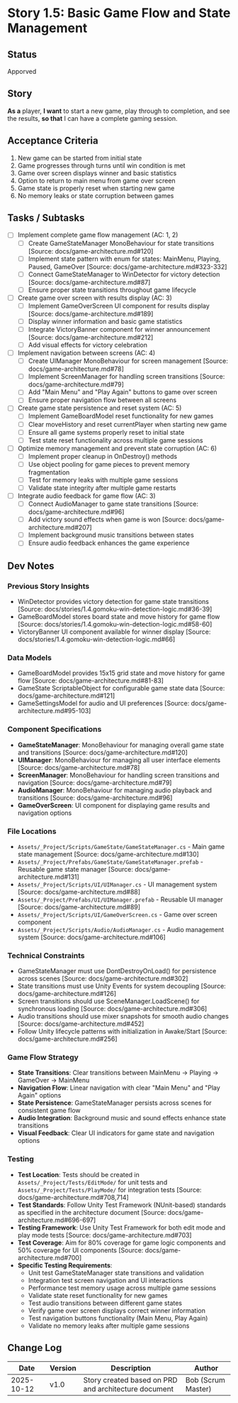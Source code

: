 # Story 1.5: Basic Game Flow and State Management

## Status
Apporved

## Story
**As a** player,
**I want** to start a new game, play through to completion, and see the results,
**so that** I can have a complete gaming session.

## Acceptance Criteria
1. New game can be started from initial state
2. Game progresses through turns until win condition is met
3. Game over screen displays winner and basic statistics
4. Option to return to main menu from game over screen
5. Game state is properly reset when starting new game
6. No memory leaks or state corruption between games

## Tasks / Subtasks
- [ ] Implement complete game flow management (AC: 1, 2)
  - [ ] Create GameStateManager MonoBehaviour for state transitions [Source: docs/game-architecture.md#120]
  - [ ] Implement state pattern with enum for states: MainMenu, Playing, Paused, GameOver [Source: docs/game-architecture.md#323-332]
  - [ ] Connect GameStateManager to WinDetector for victory detection [Source: docs/game-architecture.md#87]
  - [ ] Ensure proper state transitions throughout game lifecycle
- [ ] Create game over screen with results display (AC: 3)
  - [ ] Implement GameOverScreen UI component for results display [Source: docs/game-architecture.md#189]
  - [ ] Display winner information and basic game statistics
  - [ ] Integrate VictoryBanner component for winner announcement [Source: docs/game-architecture.md#212]
  - [ ] Add visual effects for victory celebration
- [ ] Implement navigation between screens (AC: 4)
  - [ ] Create UIManager MonoBehaviour for screen management [Source: docs/game-architecture.md#78]
  - [ ] Implement ScreenManager for handling screen transitions [Source: docs/game-architecture.md#79]
  - [ ] Add "Main Menu" and "Play Again" buttons to game over screen
  - [ ] Ensure proper navigation flow between all screens
- [ ] Create game state persistence and reset system (AC: 5)
  - [ ] Implement GameBoardModel reset functionality for new games
  - [ ] Clear moveHistory and reset currentPlayer when starting new game
  - [ ] Ensure all game systems properly reset to initial state
  - [ ] Test state reset functionality across multiple game sessions
- [ ] Optimize memory management and prevent state corruption (AC: 6)
  - [ ] Implement proper cleanup in OnDestroy() methods
  - [ ] Use object pooling for game pieces to prevent memory fragmentation
  - [ ] Test for memory leaks with multiple game sessions
  - [ ] Validate state integrity after multiple game restarts
- [ ] Integrate audio feedback for game flow (AC: 3)
  - [ ] Connect AudioManager to game state transitions [Source: docs/game-architecture.md#96]
  - [ ] Add victory sound effects when game is won [Source: docs/game-architecture.md#207]
  - [ ] Implement background music transitions between states
  - [ ] Ensure audio feedback enhances the game experience

## Dev Notes
### Previous Story Insights
- WinDetector provides victory detection for game state transitions [Source: docs/stories/1.4.gomoku-win-detection-logic.md#36-39]
- GameBoardModel stores board state and move history for game flow [Source: docs/stories/1.4.gomoku-win-detection-logic.md#58-60]
- VictoryBanner UI component available for winner display [Source: docs/stories/1.4.gomoku-win-detection-logic.md#66]

### Data Models
- GameBoardModel provides 15x15 grid state and move history for game flow [Source: docs/game-architecture.md#81-83]
- GameState ScriptableObject for configurable game state data [Source: docs/game-architecture.md#121]
- GameSettingsModel for audio and UI preferences [Source: docs/game-architecture.md#95-103]

### Component Specifications
- **GameStateManager**: MonoBehaviour for managing overall game state and transitions [Source: docs/game-architecture.md#120]
- **UIManager**: MonoBehaviour for managing all user interface elements [Source: docs/game-architecture.md#78]
- **ScreenManager**: MonoBehaviour for handling screen transitions and navigation [Source: docs/game-architecture.md#79]
- **AudioManager**: MonoBehaviour for managing audio playback and transitions [Source: docs/game-architecture.md#96]
- **GameOverScreen**: UI component for displaying game results and navigation options

### File Locations
- `Assets/_Project/Scripts/GameState/GameStateManager.cs` - Main game state management [Source: docs/game-architecture.md#130]
- `Assets/_Project/Prefabs/GameState/GameStateManager.prefab` - Reusable game state manager [Source: docs/game-architecture.md#131]
- `Assets/_Project/Scripts/UI/UIManager.cs` - UI management system [Source: docs/game-architecture.md#88]
- `Assets/_Project/Prefabs/UI/UIManager.prefab` - Reusable UI manager [Source: docs/game-architecture.md#89]
- `Assets/_Project/Scripts/UI/GameOverScreen.cs` - Game over screen component
- `Assets/_Project/Scripts/Audio/AudioManager.cs` - Audio management system [Source: docs/game-architecture.md#106]

### Technical Constraints
- GameStateManager must use DontDestroyOnLoad() for persistence across scenes [Source: docs/game-architecture.md#302]
- State transitions must use Unity Events for system decoupling [Source: docs/game-architecture.md#126]
- Screen transitions should use SceneManager.LoadScene() for synchronous loading [Source: docs/game-architecture.md#306]
- Audio transitions should use mixer snapshots for smooth audio changes [Source: docs/game-architecture.md#452]
- Follow Unity lifecycle patterns with initialization in Awake/Start [Source: docs/game-architecture.md#256]

### Game Flow Strategy
- **State Transitions**: Clear transitions between MainMenu → Playing → GameOver → MainMenu
- **Navigation Flow**: Linear navigation with clear "Main Menu" and "Play Again" options
- **State Persistence**: GameStateManager persists across scenes for consistent game flow
- **Audio Integration**: Background music and sound effects enhance state transitions
- **Visual Feedback**: Clear UI indicators for game state and navigation options

### Testing
- **Test Location**: Tests should be created in `Assets/_Project/Tests/EditMode/` for unit tests and `Assets/_Project/Tests/PlayMode/` for integration tests [Source: docs/game-architecture.md#708,714]
- **Test Standards**: Follow Unity Test Framework (NUnit-based) standards as specified in the architecture document [Source: docs/game-architecture.md#696-697]
- **Testing Framework**: Use Unity Test Framework for both edit mode and play mode tests [Source: docs/game-architecture.md#703]
- **Test Coverage**: Aim for 80% coverage for game logic components and 50% coverage for UI components [Source: docs/game-architecture.md#700]
- **Specific Testing Requirements**:
  - Unit test GameStateManager state transitions and validation
  - Integration test screen navigation and UI interactions
  - Performance test memory usage across multiple game sessions
  - Validate state reset functionality for new games
  - Test audio transitions between different game states
  - Verify game over screen displays correct winner information
  - Test navigation buttons functionality (Main Menu, Play Again)
  - Validate no memory leaks after multiple game sessions

## Change Log
| Date | Version | Description | Author |
|------|---------|-------------|--------|
| 2025-10-12 | v1.0 | Story created based on PRD and architecture document | Bob (Scrum Master) |